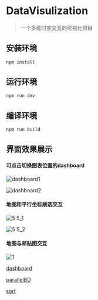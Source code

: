 # DataVisulization

> 一个多维时空交互的可视化项目


## 安装环境

```bash
npm install
```

## 运行环境

```bash
npm run dev
```

## 编译环境

```bash
npm run build
```

## 界面效果展示

#### 可点击切换图表位置的dashboard

![dashboard1](https://user-images.githubusercontent.com/26807227/37639200-6c311294-2c4b-11e8-8930-08db7b9c150b.png)

![dashboard2](https://user-images.githubusercontent.com/26807227/37639216-7c097922-2c4b-11e8-9f7c-64caefb7e35d.png)

#### 地图和平行坐标刷选交互

![5 5_1](https://user-images.githubusercontent.com/26807227/37639225-8a901870-2c4b-11e8-8ca9-60195e3cf341.png)

![5 5_2](https://user-images.githubusercontent.com/26807227/37639357-0b97d142-2c4c-11e8-9806-c8fa4790462d.png)

#### 地图与邮贴图交互

![1](https://user-images.githubusercontent.com/26807227/37639448-5e656100-2c4c-11e8-9340-111a4cac5dd4.png)

[dashboard](https://lulujianglab.github.io/DataVisualization/#/dashboard)

[parallelBD](https://lulujianglab.github.io/DataVisualization/#/parallelBD)

[sort](https://lulujianglab.github.io/DataVisualization/#/sort)
